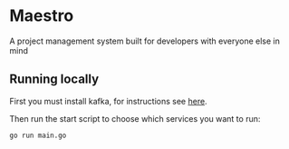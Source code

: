 # Maestro

A project management system built for developers with everyone else in mind

## Running locally

First you must install kafka, for instructions see [here](https://dtflaneur.wordpress.com/2015/10/05/installing-kafka-on-mac-osx/).

Then run the start script to choose which services you want to run:

```bash
go run main.go
```

